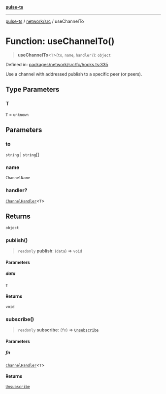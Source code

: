 [**pulse-ts**](../../../README.md)

***

[pulse-ts](../../../README.md) / [network/src](../README.md) / useChannelTo

# Function: useChannelTo()

> **useChannelTo**\<`T`\>(`to`, `name`, `handler?`): `object`

Defined in: [packages/network/src/fc/hooks.ts:335](https://github.com/jlehett/pulse-ts/blob/4869ef2c4af7bf37d31e2edd2d6d1ba148133fb2/packages/network/src/fc/hooks.ts#L335)

Use a channel with addressed publish to a specific peer (or peers).

## Type Parameters

### T

`T` = `unknown`

## Parameters

### to

`string` | `string`[]

### name

`ChannelName`

### handler?

[`ChannelHandler`](../type-aliases/ChannelHandler.md)\<`T`\>

## Returns

`object`

### publish()

> `readonly` **publish**: (`data`) => `void`

#### Parameters

##### data

`T`

#### Returns

`void`

### subscribe()

> `readonly` **subscribe**: (`fn`) => [`Unsubscribe`](../type-aliases/Unsubscribe.md)

#### Parameters

##### fn

[`ChannelHandler`](../type-aliases/ChannelHandler.md)\<`T`\>

#### Returns

[`Unsubscribe`](../type-aliases/Unsubscribe.md)
